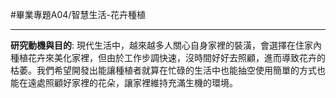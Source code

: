 #畢業專題A04/智慧生活-花卉種植
***
**研究動機與目的**:
現代生活中，越來越多人關心自身家裡的裝潢，會選擇在住家內種植花卉來美化家裡，但由於工作步調快速，沒時間好好去照顧，進而導致花卉的枯萎。我們希望開發出能讓種植者就算在忙碌的生活中也能抽空使用簡單的方式也能在遠處照顧好家裡的花朵，讓家裡維持充滿生機的環境。
